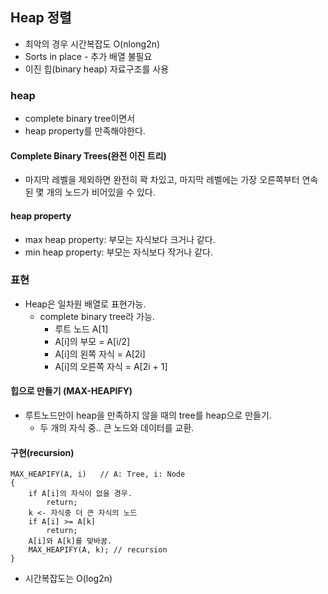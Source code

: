 ## Heap 정렬

- 최악의 경우 시간복잡도 O(nlong2n)
- Sorts in place - 추가 배열 불필요
- 이진 힙(binary heap) 자료구조를 사용

### heap

- complete binary tree이면서
- heap property를 만족해야한다.

#### Complete Binary Trees(완전 이진 트리)

- 마지막 레벨을 제외하면 완전히 꽉 차있고, 마지막 레벨에는 가장 오른쪽부터 연속된 몇 개의 노드가 비어있을 수 있다.

#### heap property

- max heap property: 부모는 자식보다 크거나 같다.
- min heap property: 부모는 자식보다 작거나 같다.

### 표현

- Heap은 일차원 배열로 표현가능.
  - complete binary tree라 가능.
    - 루트 노드 A[1]
    - A[i]의 부모 = A[i/2]
    - A[i]의 왼쪽 자식 = A[2i]
    - A[i]의 오른쪽 자식 = A[2i + 1]

#### 힙으로 만들기 (MAX-HEAPIFY)
  
- 루트노드만이 heap을 만족하지 않을 때의 tree를 heap으로 만들기.
  - 두 개의 자식 중.. 큰 노드와 데이터를 교환.

#### 구현(recursion)

~~~
MAX_HEAPIFY(A, i)   // A: Tree, i: Node
{
    if A[i]의 자식이 없을 경우.
        return;
    k <- 자식중 더 큰 자식의 노드
    if A[i] >= A[k]
        return;
    A[i]와 A[k]를 맞바꿈.
    MAX_HEAPIFY(A, k); // recursion
}
~~~

- 시간복잡도는 O(log2n)